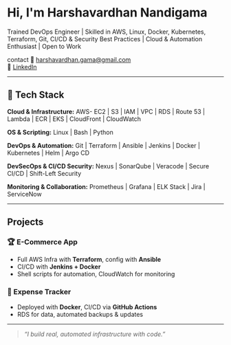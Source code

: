 # Hi, I'm Harshavardhan Nandigama
Trained DevOps Engineer | Skilled in AWS, Linux, Docker, Kubernetes, Terraform, Git, CI/CD & Security Best Practices | Cloud & Automation Enthusiast | Open to Work
 
 contact
 📧 harshavardhan.gama@gmail.com  
🔗 [LinkedIn](https://www.linkedin.com/in/harshavardhan-nandigama/)

---

## 🧰 Tech Stack

**Cloud & Infrastructure:**  AWS- EC2 | S3 | IAM | VPC | RDS | Route 53 | Lambda | ECR | EKS | CloudFront | CloudWatch

**OS & Scripting:** Linux | Bash | Python 

**DevOps & Automation:**  Git | Terraform | Ansible | Jenkins | Docker | Kubernetes | Helm | Argo CD

**DevSecOps & CI/CD Security:** Nexus | SonarQube | Veracode | Secure CI/CD | Shift-Left Security

**Monitoring & Collaboration:** Prometheus | Grafana | ELK Stack | Jira | ServiceNow

---

##  Projects

### 🏆 E-Commerce App
- Full AWS Infra with **Terraform**, config with **Ansible**
- CI/CD with **Jenkins + Docker**
- Shell scripts for automation, CloudWatch for monitoring

### 💸 Expense Tracker 
- Deployed with **Docker**, CI/CD via **GitHub Actions**
- RDS for data, automated backups & updates

---

> *“I build real, automated infrastructure with code.”*
